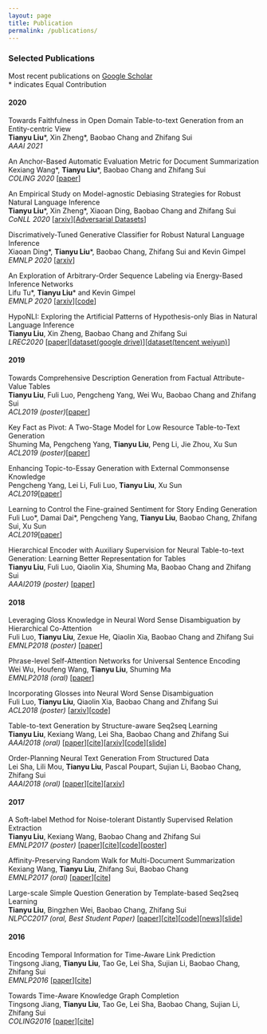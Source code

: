 ```yaml
---
layout: page
title: Publication
permalink: /publications/
---
```



### Selected Publications 
Most recent publications on [Google Scholar](https://scholar.google.com/citations?user=6hHbBwwAAAAJ)
<br>\* indicates Equal Contribution
#### 2020
Towards Faithfulness in Open Domain Table-to-text Generation from an Entity-centric View
<br>**Tianyu Liu**\*, Xin Zheng\*, Baobao Chang and Zhifang Sui
<br>*AAAI 2021*

An Anchor-Based Automatic Evaluation Metric for Document Summarization
<br>Kexiang Wang\*, **Tianyu Liu**\*, Baobao Chang and Zhifang Sui
<br>*COLING 2020* [[paper](https://www.aclweb.org/anthology/2020.coling-main.500/)]

An Empirical Study on Model-agnostic Debiasing Strategies for Robust Natural Language
Inference
<br>**Tianyu Liu**\*, Xin Zheng\*, Xiaoan Ding, Baobao Chang and Zhifang Sui
<br>*CoNLL 2020* [[arxiv](https://arxiv.org/abs/2010.03777)][[Adversarial Datasets](https://github.com/tyliupku/nli-debiasing-datasets)]

Discrimatively-Tuned Generative Classifier for Robust Natural Language Inference
<br>Xiaoan Ding\*, **Tianyu Liu**\*, Baobao Chang, Zhifang Sui and Kevin Gimpel
<br>*EMNLP 2020* [[arxiv](https://arxiv.org/abs/2010.03760)]

An Exploration of Arbitrary-Order Sequence Labeling via Energy-Based Inference Networks
<br>Lifu Tu\*, **Tianyu Liu**\* and Kevin Gimpel
<br>*EMNLP 2020* [[arxiv](https://arxiv.org/abs/2010.02789)][[code](https://github.com/tyliupku/Arbitrary-Order-Infnet)]

HypoNLI: Exploring the Artificial Patterns of Hypothesis-only Bias in Natural Language Inference
<br>**Tianyu Liu**, Xin Zheng, Baobao Chang and Zhifang Sui
<br>*LREC2020* [[paper](https://arxiv.org/pdf/2003.02756.pdf)][[dataset(google drive)](https://drive.google.com/file/d/1VFF7nU7EWaK6dZfd16MCjDx3OqSfepFK/view?usp=sharing)][[dataset(tencent weiyun)](https://share.weiyun.com/HQfXhos7)]

#### 2019
Towards Comprehensive Description Generation from Factual Attribute-Value Tables
<br>**Tianyu Liu**, Fuli Luo, Pengcheng Yang, Wei Wu, Baobao Chang and Zhifang Sui
<br>*ACL2019 (poster)*[[paper](https://www.aclweb.org/anthology/P19-1600.pdf)]

Key Fact as Pivot: A Two-Stage Model for Low Resource Table-to-Text Generation
<br>Shuming Ma, Pengcheng Yang, **Tianyu Liu**, Peng Li, Jie Zhou, Xu Sun
<br>*ACL2019 (poster)*[[paper](https://arxiv.org/pdf/1908.03067.pdf)]

Enhancing Topic-to-Essay Generation with External Commonsense Knowledge
<br>Pengcheng Yang, Lei Li, Fuli Luo, **Tianyu Liu**, Xu Sun
<br>*ACL2019*[[paper](https://www.aclweb.org/anthology/P19-1193/)]

Learning to Control the Fine-grained Sentiment for Story Ending Generation
<br>Fuli Luo\*, Damai Dai\*, Pengcheng Yang, **Tianyu Liu**, Baobao Chang, Zhifang Sui, Xu Sun
<br>*ACL2019*[[paper](https://www.aclweb.org/anthology/P19-1603/)]

Hierarchical Encoder with Auxiliary Supervision for Neural Table-to-text Generation: Learning Better Representation for Tables
<br>**Tianyu Liu**, Fuli Luo, Qiaolin Xia, Shuming Ma, Baobao Chang and Zhifang Sui
<br>*AAAI2019 (poster)* [[paper](https://www.aaai.org/Papers/AAAI/2019/AAAI-LiuT.3205.pdf)]

#### 2018
Leveraging Gloss Knowledge in Neural Word Sense Disambiguation by Hierarchical Co-Attention
<br>Fuli Luo, **Tianyu Liu**, Zexue He, Qiaolin Xia, Baobao Chang and Zhifang Sui
<br>*EMNLP2018 (poster)* [[paper](http://aclweb.org/anthology/D18-1170)]

Phrase-level Self-Attention Networks for Universal Sentence Encoding
<br>Wei Wu, Houfeng Wang, **Tianyu Liu**, Shuming Ma
<br>*EMNLP2018 (oral)* [[paper](http://aclweb.org/anthology/D18-1408)]

Incorporating Glosses into Neural Word Sense Disambiguation
<br>Fuli Luo, **Tianyu Liu**, Qiaolin Xia, Baobao Chang and Zhifang Sui
<br>*ACL2018 (poster)* [[arxiv](https://arxiv.org/abs/1805.08028)][[code]](https://github.com/jimiyulu/WSD_MemNN)

Table-to-text Generation by Structure-aware Seq2seq Learning
<br>**Tianyu Liu**, Kexiang Wang, Lei Sha, Baobao Chang and Zhifang Sui
<br>*AAAI2018 (oral)* [[paper](/papers/aaai2018_liu.pdf)][[cite](http://dblp.org/rec/bibtex/journals/corr/abs-1711-09724)][[arxiv](https://arxiv.org/abs/1711.09724)][[code](https://github.com/tyliupku/wiki2bio)][[slide](/papers/AAAI-18-ppt.pdf)]

Order-Planning Neural Text Generation From Structured Data
<br>Lei Sha, Lili Mou, **Tianyu Liu**, Pascal Poupart, Sujian Li, Baobao Chang, Zhifang Sui
<br>*AAAI2018 (oral)* [[paper](/papers/aaai2018_sha.pdf)][[cite](http://dblp.org/rec/bibtex/journals/corr/abs-1709-00155)][[arxiv](https://arxiv.org/abs/1709.00155)]

#### 2017
A Soft-label Method for Noise-tolerant Distantly Supervised Relation Extraction
<br>**Tianyu Liu**, Kexiang Wang, Baobao Chang and Zhifang Sui
<br>*EMNLP2017 (poster)* [[paper](/papers/emnlp2017_liu.pdf)][[cite](http://dblp.org/rec/bibtex/conf/emnlp/LiuWCS17)][[code](https://github.com/tyliupku/soft-label-RE)][[poster](/papers/EMNLP-17-poster.pdf)]

Affinity-Preserving Random Walk for Multi-Document Summarization
<br>Kexiang Wang, **Tianyu Liu**, Zhifang Sui, Baobao Chang
<br>*EMNLP2017 (oral)* [[paper](/papers/emnlp2017_wang.pdf)][[cite](http://dblp.org/rec/bibtex/conf/emnlp/WangLSC17)]

Large-scale Simple Question Generation by Template-based Seq2seq Learning
<br>**Tianyu Liu**, Bingzhen Wei, Baobao Chang, Zhifang Sui
<br>*NLPCC2017 (oral, Best Student Paper)* [[paper](/papers/nlpcc2017_liu.pdf)][[cite](http://dblp.org/rec/bibtex/conf/nlpcc/LiuWCS17)][[code](https://github.com/tyliupku/ChineseQG)][[news](http://www.sohu.com/a/203906825_498158)][[slide](/papers/NLPCC-17-ppt.pdf)]


#### 2016
Encoding Temporal Information for Time-Aware Link Prediction
<br>Tingsong Jiang, **Tianyu Liu**, Tao Ge, Lei Sha, Sujian Li, Baobao Chang, Zhifang Sui
<br>*EMNLP2016* [[paper](/papers/emnlp2016_jiang.pdf)][[cite](http://dblp.org/rec/bibtex/conf/emnlp/JiangLGSLCS16)]

Towards Time-Aware Knowledge Graph Completion
<br>Tingsong Jiang, **Tianyu Liu**, Tao Ge, Lei Sha, Baobao Chang, Sujian Li, Zhifang Sui
<br>*COLING2016* [[paper](/papers/coling2016_jiang.pdf)][[cite](http://dblp.org/rec/bibtex/conf/coling/JiangLGSCLS16)]

